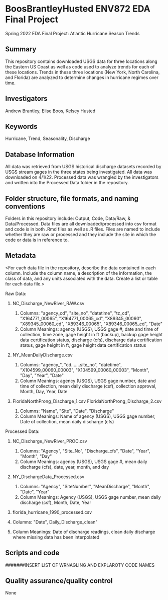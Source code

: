 # BoosBrantleyHusted ENV872 EDA Final Project
Spring 2022 EDA Final Project: Atlantic Hurricane Season Trends

## Summary

This repository contains downloaded USGS data for three locations along the Eastern US Coast as well as code used to analyze trends for each of these locations. Trends in these three locations (New York, North Carolina, and Florida) are analyzed to determine changes in hurricane regimes over time. 

## Investigators

Andrew Brantley,
Elise Boos,
Kelsey Husted

## Keywords

Hurricane, Trend, Seasonality, Discharge

## Database Information

All data was retrieved from USGS historical discharge datasets recorded by USGS stream gages in the three states being investigated. All data was downloaded on 4/1/22. Processed data was wrangled by the investigators and written into the Processed Data folder in the repository.

## Folder structure, file formats, and naming conventions 

Folders in this repository include: Output, Code, Data/Raw, & Data/Processed. Data files are all downloaded/processed into csv format and code is in both .Rmd files as well as .R files. Files are named to include whether they are raw or processed and they include the site in which the code or data is in reference to.

## Metadata

<For each data file in the repository, describe the data contained in each column. Include the column name, a description of the information, the class of data, and any units associated with the data. Create a list or table for each data file.>

Raw Data:

1. NC_Discharge_NewRiver_RAW.csv
    1. Columns: "agency_cd", "site_no", "datetime", "tz_cd", "X164771_00065", "X164771_00065_cd", "X89345_00060", "X89345_00060_cd", "X89346_00065", "X89346_00065_cd", "Date" 
    2. Column Meanings: agency (USGS), USGS gage #, date and time of collection, time zone, gage height in ft (backup), backup gage height data certification status, discharge (cfs), discharge data certification status, gage height in ft, gage height data certification status

2. NY_MeanDailyDischarge.csv
    1. Columns: "agency_", "cd.......site_no", "datetime", "X104599_00060_00003", "X104599_00060_00003", "Month", "Day", "Year", "Date"
    2. Column Meanings: agency (USGS), USGS gage number, date and time of collection, mean daily discharge (csf), collection approval, Month, Day, Year, Date

3. FloridaNorthProng_Discharge_1.csv
   FloridaNorthProng_Discharge_2.csv
   1. Columns: "Name", "Site", "Date", "Discharge"
   2. Column Meanings: Name of agency (USGS), USGS gage number, Date of collection, mean daily discharge (cfs)

Processed Data:

1. NC_Discharge_NewRiver_PROC.csv
    1. Columns: "Agency", "Site_No", "Discharge_cfs", "Date", "Year", "Month", "Day"
    2. Column Meanings: agency (USGS), USGS gage #, mean daily discharge (cfs), date, year, month, and day
  
2. NY_DischargeData_Processed.csv
    1. Columns: "Agency", "SiteNumber", "MeanDischarge", "Month", "Date", "Year"
    2. Column Meanings: Agency (USGS), USGS gage number, mean daily discharge (csf), Month, Date, Year

2. florida_hurricane_1990_processed.csv
  1. Columns: "Date", Daily_Discharge_clean" 
  2. Column Meanings: Date of discharge readings, clean daily discharge where missing data has been interpolated


## Scripts and code

#######INSERT LIST OF WRNAGLING AND EXPLAROTY CODE NAMES

## Quality assurance/quality control

None
